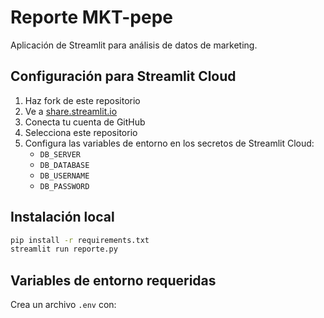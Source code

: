 # Reporte MKT-pepe

Aplicación de Streamlit para análisis de datos de marketing.

## Configuración para Streamlit Cloud

1. Haz fork de este repositorio
2. Ve a [share.streamlit.io](https://share.streamlit.io)
3. Conecta tu cuenta de GitHub
4. Selecciona este repositorio
5. Configura las variables de entorno en los secretos de Streamlit Cloud:
   - `DB_SERVER`
   - `DB_DATABASE` 
   - `DB_USERNAME`
   - `DB_PASSWORD`

## Instalación local

```bash
pip install -r requirements.txt
streamlit run reporte.py
```

## Variables de entorno requeridas

Crea un archivo `.env` con: